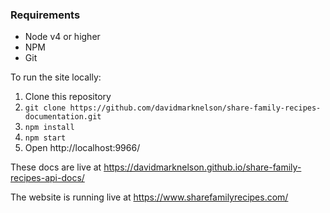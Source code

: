 ### Requirements

* Node v4 or higher
* NPM
* Git

To run the site locally:

1. Clone this repository
2. `git clone https://github.com/davidmarknelson/share-family-recipes-documentation.git`
2. `npm install`
3. `npm start`
4. Open http://localhost:9966/

These docs are live at https://davidmarknelson.github.io/share-family-recipes-api-docs/  

The website is running live at https://www.sharefamilyrecipes.com/  
